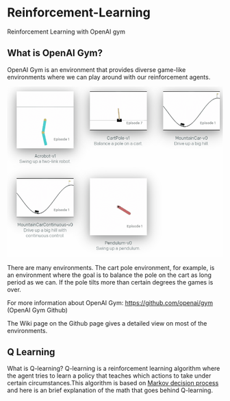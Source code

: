 # Reinforcement-Learning

Reinforcement Learning with OpenAI gym


## What is OpenAI Gym?
OpenAI Gym is an environment that provides diverse game-like environments where we can play around with our reinforcement agents.

![openai_gym](README_images/openai_gym.gif)

There are many environments. The cart pole environment, for example, is an environment where the goal is to balance the pole on the cart as long period as we can. If the pole tilts more than certain degrees the games is over.

For more information about OpenAI Gym:
https://github.com/openai/gym (OpenAI Gym Github)

The Wiki page on the Github page gives a detailed view on most of the environments.

## Q Learning
What is Q-learning? Q-learning is a reinforcement learning algorithm where the agent tries to learn a policy that teaches which actions to take under certain circumstances.This algorithm is based on [Markov decision process](https://en.wikipedia.org/wiki/Markov_decision_process) and here is an brief explanation of the math that goes behind Q-learning.

